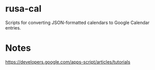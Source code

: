 # rusa-cal
Scripts for converting JSON-formatted calendars to Google Calendar entries.

# Notes

https://developers.google.com/apps-script/articles/tutorials 
